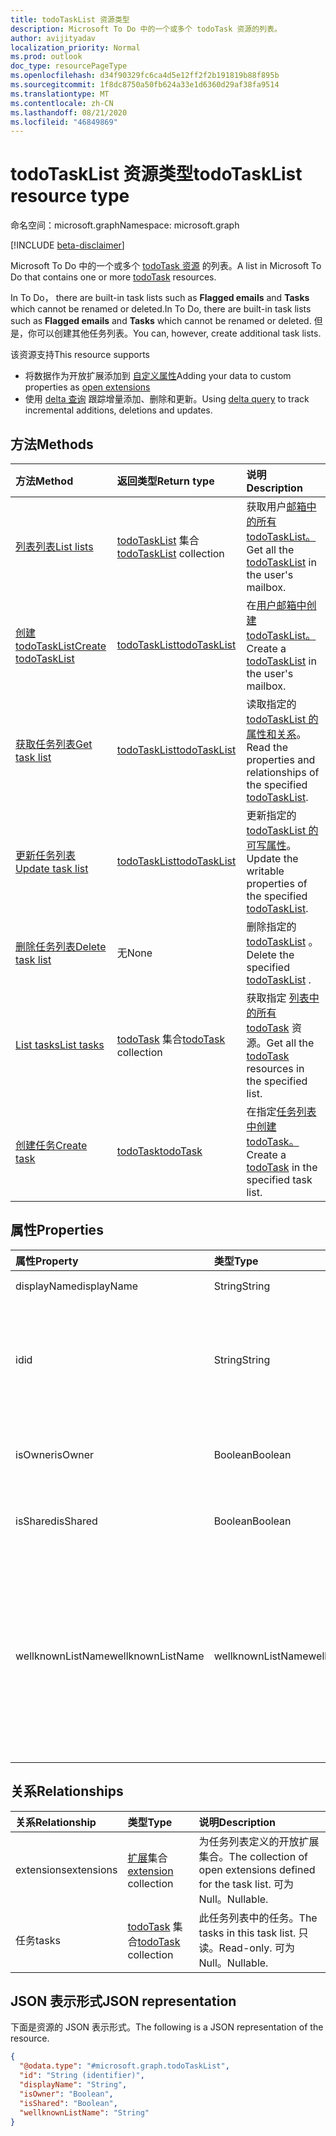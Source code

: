 ```yaml
---
title: todoTaskList 资源类型
description: Microsoft To Do 中的一个或多个 todoTask 资源的列表。
author: avijityadav
localization_priority: Normal
ms.prod: outlook
doc_type: resourcePageType
ms.openlocfilehash: d34f90329fc6ca4d5e12ff2f2b191819b88f895b
ms.sourcegitcommit: 1f8dc8750a50fb624a33e1d6360d29af38fa9514
ms.translationtype: MT
ms.contentlocale: zh-CN
ms.lasthandoff: 08/21/2020
ms.locfileid: "46849869"
---
```

# <a name="todotasklist-resource-type"></a><span data-ttu-id="66341-103">todoTaskList 资源类型</span><span class="sxs-lookup"><span data-stu-id="66341-103">todoTaskList resource type</span></span>

<span data-ttu-id="66341-104">命名空间：microsoft.graph</span><span class="sxs-lookup"><span data-stu-id="66341-104">Namespace: microsoft.graph</span></span>

[!INCLUDE [beta-disclaimer](../../includes/beta-disclaimer.md)]

<span data-ttu-id="66341-105">Microsoft To Do 中的一个或多个 [todoTask 资源](./todotask.md) 的列表。</span><span class="sxs-lookup"><span data-stu-id="66341-105">A list in Microsoft To Do that contains one or more [todoTask](./todotask.md) resources.</span></span> 

<span data-ttu-id="66341-106">In To Do， there are built-in task lists such as **Flagged emails** and **Tasks** which cannot be renamed or deleted.</span><span class="sxs-lookup"><span data-stu-id="66341-106">In To Do, there are built-in task lists such as **Flagged emails** and **Tasks** which cannot be renamed or deleted.</span></span>  <span data-ttu-id="66341-107">但是，你可以创建其他任务列表。</span><span class="sxs-lookup"><span data-stu-id="66341-107">You can, however, create additional task lists.</span></span>

<span data-ttu-id="66341-108">该资源支持</span><span class="sxs-lookup"><span data-stu-id="66341-108">This resource supports</span></span>
* <span data-ttu-id="66341-109">将数据作为开放扩展添加到 [自定义属性](/graph/extensibility-overview)</span><span class="sxs-lookup"><span data-stu-id="66341-109">Adding your data to custom properties as [open extensions](/graph/extensibility-overview)</span></span>
* <span data-ttu-id="66341-110">使用 [delta 查询](/graph/delta-query-overview) 跟踪增量添加、删除和更新。</span><span class="sxs-lookup"><span data-stu-id="66341-110">Using [delta query](/graph/delta-query-overview) to track incremental additions, deletions and updates.</span></span>

## <a name="methods"></a><span data-ttu-id="66341-111">方法</span><span class="sxs-lookup"><span data-stu-id="66341-111">Methods</span></span>
|<span data-ttu-id="66341-112">方法</span><span class="sxs-lookup"><span data-stu-id="66341-112">Method</span></span>|<span data-ttu-id="66341-113">返回类型</span><span class="sxs-lookup"><span data-stu-id="66341-113">Return type</span></span>|<span data-ttu-id="66341-114">说明</span><span class="sxs-lookup"><span data-stu-id="66341-114">Description</span></span>|
|:---|:---|:---|
|[<span data-ttu-id="66341-115">列表列表</span><span class="sxs-lookup"><span data-stu-id="66341-115">List lists</span></span>](../api/todo-list-lists.md) | <span data-ttu-id="66341-116">[todoTaskList](todotasklist.md) 集合</span><span class="sxs-lookup"><span data-stu-id="66341-116">[todoTaskList](todotasklist.md) collection</span></span> | <span data-ttu-id="66341-117">获取用户[邮箱中的所有 todoTaskList。](todotasklist.md)</span><span class="sxs-lookup"><span data-stu-id="66341-117">Get all the [todoTaskList](todotasklist.md) in the user's mailbox.</span></span> |
|[<span data-ttu-id="66341-118">创建 todoTaskList</span><span class="sxs-lookup"><span data-stu-id="66341-118">Create todoTaskList</span></span>](../api/todo-post-lists.md) | [<span data-ttu-id="66341-119">todoTaskList</span><span class="sxs-lookup"><span data-stu-id="66341-119">todoTaskList</span></span>](todotasklist.md) | <span data-ttu-id="66341-120">在[用户邮箱中创建 todoTaskList。](todotasklist.md)</span><span class="sxs-lookup"><span data-stu-id="66341-120">Create a [todoTaskList](todotasklist.md) in the user's mailbox.</span></span> |
|[<span data-ttu-id="66341-121">获取任务列表</span><span class="sxs-lookup"><span data-stu-id="66341-121">Get task list</span></span>](../api/todotasklist-get.md)|[<span data-ttu-id="66341-122">todoTaskList</span><span class="sxs-lookup"><span data-stu-id="66341-122">todoTaskList</span></span>](todotasklist.md)|<span data-ttu-id="66341-123">读取指定的 [todoTaskList 的属性和关系](todotasklist.md)。</span><span class="sxs-lookup"><span data-stu-id="66341-123">Read the properties and relationships of the specified [todoTaskList](todotasklist.md).</span></span>|
|[<span data-ttu-id="66341-124">更新任务列表</span><span class="sxs-lookup"><span data-stu-id="66341-124">Update task list</span></span>](../api/todotasklist-update.md)|[<span data-ttu-id="66341-125">todoTaskList</span><span class="sxs-lookup"><span data-stu-id="66341-125">todoTaskList</span></span>](todotasklist.md)| <span data-ttu-id="66341-126">更新指定的 [todoTaskList 的可写属性](todotasklist.md)。</span><span class="sxs-lookup"><span data-stu-id="66341-126">Update the writable properties of the specified [todoTaskList](todotasklist.md).</span></span>|
|[<span data-ttu-id="66341-127">删除任务列表</span><span class="sxs-lookup"><span data-stu-id="66341-127">Delete task list</span></span>](../api/todotasklist-delete.md)|<span data-ttu-id="66341-128">无</span><span class="sxs-lookup"><span data-stu-id="66341-128">None</span></span>| <span data-ttu-id="66341-129">删除指定的 [todoTaskList](todotasklist.md) 。</span><span class="sxs-lookup"><span data-stu-id="66341-129">Delete the specified [todoTaskList](todotasklist.md) .</span></span>|
|[<span data-ttu-id="66341-130">List tasks</span><span class="sxs-lookup"><span data-stu-id="66341-130">List tasks</span></span>](../api/todotasklist-list-tasks.md)|<span data-ttu-id="66341-131">[todoTask](todotask.md) 集合</span><span class="sxs-lookup"><span data-stu-id="66341-131">[todoTask](todotask.md) collection</span></span>|<span data-ttu-id="66341-132">获取指定 [列表中的所有 todoTask](todotask.md) 资源。</span><span class="sxs-lookup"><span data-stu-id="66341-132">Get all the [todoTask](todotask.md) resources in the specified list.</span></span>|
|[<span data-ttu-id="66341-133">创建任务</span><span class="sxs-lookup"><span data-stu-id="66341-133">Create task</span></span>](../api/todotasklist-post-tasks.md)|[<span data-ttu-id="66341-134">todoTask</span><span class="sxs-lookup"><span data-stu-id="66341-134">todoTask</span></span>](todotask.md)| <span data-ttu-id="66341-135">在指定[任务列表中创建 todoTask。](todotask.md)</span><span class="sxs-lookup"><span data-stu-id="66341-135">Create a [todoTask](todotask.md) in the specified task list.</span></span>|

## <a name="properties"></a><span data-ttu-id="66341-136">属性</span><span class="sxs-lookup"><span data-stu-id="66341-136">Properties</span></span>
|<span data-ttu-id="66341-137">属性</span><span class="sxs-lookup"><span data-stu-id="66341-137">Property</span></span>|<span data-ttu-id="66341-138">类型</span><span class="sxs-lookup"><span data-stu-id="66341-138">Type</span></span>|<span data-ttu-id="66341-139">说明</span><span class="sxs-lookup"><span data-stu-id="66341-139">Description</span></span>|
|:---|:---|:---|
|<span data-ttu-id="66341-140">displayName</span><span class="sxs-lookup"><span data-stu-id="66341-140">displayName</span></span>|<span data-ttu-id="66341-141">String</span><span class="sxs-lookup"><span data-stu-id="66341-141">String</span></span>|<span data-ttu-id="66341-142">任务列表的名称。</span><span class="sxs-lookup"><span data-stu-id="66341-142">The name of the task list.</span></span>|
|<span data-ttu-id="66341-143">id</span><span class="sxs-lookup"><span data-stu-id="66341-143">id</span></span>|<span data-ttu-id="66341-144">String</span><span class="sxs-lookup"><span data-stu-id="66341-144">String</span></span>| <span data-ttu-id="66341-145">任务列表的标识符，在用户邮箱中是唯一的。</span><span class="sxs-lookup"><span data-stu-id="66341-145">The identifier of the task list, unique in the user's mailbox.</span></span> <span data-ttu-id="66341-146">只读。</span><span class="sxs-lookup"><span data-stu-id="66341-146">Read-only.</span></span> <span data-ttu-id="66341-147">从实体 [继承](entity.md)</span><span class="sxs-lookup"><span data-stu-id="66341-147">Inherited from [entity](entity.md)</span></span>|
|<span data-ttu-id="66341-148">isOwner</span><span class="sxs-lookup"><span data-stu-id="66341-148">isOwner</span></span>|<span data-ttu-id="66341-149">Boolean</span><span class="sxs-lookup"><span data-stu-id="66341-149">Boolean</span></span>| <span data-ttu-id="66341-150">如果用户是给定的任务列表的所有者，则为 True 。</span><span class="sxs-lookup"><span data-stu-id="66341-150">True if the user is owner of the given task list.</span></span>|
|<span data-ttu-id="66341-151">isShared</span><span class="sxs-lookup"><span data-stu-id="66341-151">isShared</span></span>|<span data-ttu-id="66341-152">Boolean</span><span class="sxs-lookup"><span data-stu-id="66341-152">Boolean</span></span>| <span data-ttu-id="66341-153">如此 如果任务列表与其他用户共享</span><span class="sxs-lookup"><span data-stu-id="66341-153">True if the task list is shared with other users</span></span>|
|<span data-ttu-id="66341-154">wellknownListName</span><span class="sxs-lookup"><span data-stu-id="66341-154">wellknownListName</span></span>|<span data-ttu-id="66341-155">wellknownListName</span><span class="sxs-lookup"><span data-stu-id="66341-155">wellknownListName</span></span>| <span data-ttu-id="66341-156">指示给定列表是否是已知列表的已知列表名称的属性。</span><span class="sxs-lookup"><span data-stu-id="66341-156">Property indicating the well-known list name if the given list is a well-known list.</span></span> <span data-ttu-id="66341-157">可取值为：`none`、`defaultList`、`flaggedEmails`、`unknownFutureValue`。</span><span class="sxs-lookup"><span data-stu-id="66341-157">Possible values are: `none`, `defaultList`, `flaggedEmails`, `unknownFutureValue`.</span></span>|

## <a name="relationships"></a><span data-ttu-id="66341-158">关系</span><span class="sxs-lookup"><span data-stu-id="66341-158">Relationships</span></span>
|<span data-ttu-id="66341-159">关系</span><span class="sxs-lookup"><span data-stu-id="66341-159">Relationship</span></span>|<span data-ttu-id="66341-160">类型</span><span class="sxs-lookup"><span data-stu-id="66341-160">Type</span></span>|<span data-ttu-id="66341-161">说明</span><span class="sxs-lookup"><span data-stu-id="66341-161">Description</span></span>|
|:---|:---|:---|
|<span data-ttu-id="66341-162">extensions</span><span class="sxs-lookup"><span data-stu-id="66341-162">extensions</span></span>|<span data-ttu-id="66341-163">[扩展](extension.md)集合</span><span class="sxs-lookup"><span data-stu-id="66341-163">[extension](extension.md) collection</span></span>| <span data-ttu-id="66341-164">为任务列表定义的开放扩展集合。</span><span class="sxs-lookup"><span data-stu-id="66341-164">The collection of open extensions defined for the task list.</span></span> <span data-ttu-id="66341-165">可为 Null。</span><span class="sxs-lookup"><span data-stu-id="66341-165">Nullable.</span></span>|
|<span data-ttu-id="66341-166">任务</span><span class="sxs-lookup"><span data-stu-id="66341-166">tasks</span></span>|<span data-ttu-id="66341-167">[todoTask](todotask.md) 集合</span><span class="sxs-lookup"><span data-stu-id="66341-167">[todoTask](todotask.md) collection</span></span>|<span data-ttu-id="66341-168">此任务列表中的任务。</span><span class="sxs-lookup"><span data-stu-id="66341-168">The tasks in this task list.</span></span> <span data-ttu-id="66341-169">只读。</span><span class="sxs-lookup"><span data-stu-id="66341-169">Read-only.</span></span> <span data-ttu-id="66341-170">可为 Null。</span><span class="sxs-lookup"><span data-stu-id="66341-170">Nullable.</span></span>|

## <a name="json-representation"></a><span data-ttu-id="66341-171">JSON 表示形式</span><span class="sxs-lookup"><span data-stu-id="66341-171">JSON representation</span></span>
<span data-ttu-id="66341-172">下面是资源的 JSON 表示形式。</span><span class="sxs-lookup"><span data-stu-id="66341-172">The following is a JSON representation of the resource.</span></span>
<!-- {
  "blockType": "resource",
  "keyProperty": "id",
  "@odata.type": "microsoft.graph.todoTaskList",
  "baseType": "microsoft.graph.entity",
  "openType": false
}
-->
``` json
{
  "@odata.type": "#microsoft.graph.todoTaskList",
  "id": "String (identifier)",
  "displayName": "String",
  "isOwner": "Boolean",
  "isShared": "Boolean",
  "wellknownListName": "String"
}
```

